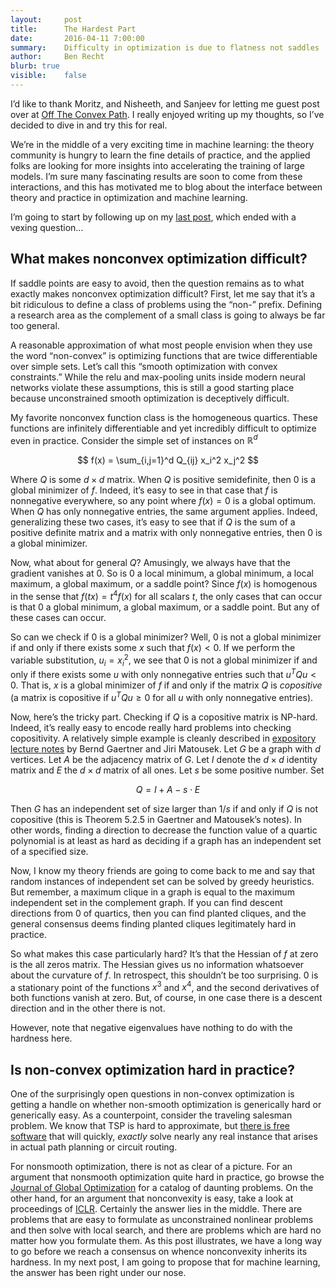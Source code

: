 ```yaml
---
layout:     post
title:      The Hardest Part
date:       2016-04-11 7:00:00
summary:    Difficulty in optimization is due to flatness not saddles
author:     Ben Recht
blurb: true
visible:    false
---
```


I’d like to thank Moritz, and Nisheeth, and Sanjeev for letting me guest post over at [Off The Convex Path](http://offconvex.org).  I really enjoyed writing up my thoughts, so I’ve decided to dive in and try this for real.

We’re in the middle of a very exciting time in machine learning:  the theory community is hungry to learn the fine details of practice,  and the applied folks are looking for more insights into accelerating the training of large models.  I’m sure many fascinating results are soon to come from these interactions, and this has motivated me to blog about the interface between theory and practice in optimization and machine learning.

I’m going to start by following up on my [last post](http://www.offconvex.org/2016/03/24/saddles-again/), which ended with a vexing question...

## What makes nonconvex optimization difficult?

If saddle points are easy to avoid, then the question remains as to what exactly makes nonconvex optimization difficult?  First, let me say that it’s a bit ridiculous to define a class of problems using the “non-” prefix.  Defining a research area as the complement of a small class is going to always be far too general.

A reasonable approximation of what most people envision when they use the word “non-convex” is optimizing functions that are twice differentiable over simple sets.  Let’s call this “smooth optimization with convex constraints.”  While the relu and max-pooling units inside modern neural networks violate these assumptions, this is still a good starting place because unconstrained smooth optimization is deceptively difficult.

My favorite nonconvex function class is the homogeneous quartics.  These functions are infinitely differentiable and yet incredibly difficult to optimize even in practice.  Consider the simple set of instances on $\mathbb{R}^d$

$$
	f(x) = \sum_{i,j=1}^d Q_{ij} x_i^2 x_j^2
$$

Where $Q$ is some $d\times d$ matrix.  When $Q$ is positive semidefinite, then $0$ is a global minimizer of $f$.  Indeed, it’s easy to see in that case that $f$ is nonnegative everywhere, so any point where $f(x)=0$ is a global optimum.  When $Q$ has only nonnegative entries, the same argument applies.  Indeed, generalizing these two cases, it’s easy to see that if $Q$ is the sum of a positive definite matrix and a matrix with only nonnegative entries, then $0$ is a global minimizer.

Now, what about for general $Q$?  Amusingly, we always have that the gradient vanishes at $0$.  So is $0$ a local minimum, a global minimum, a local maximum, a global maximum, or a saddle point?  Since $f(x)$ is homogenous in the sense that $f(tx) = t^4 f(x)$ for all scalars $t$, the only cases that can occur is that $0$ a global minimum, a global maximum, or a saddle point.  But any  of these cases can occur.

So can we check if $0$ is a global minimizer?  Well, $0$ is not a global minimizer if and only if there exists some $x$ such that $f(x)<0$.  If we perform the variable substitution, $u_i = x_i^2$, we see that $0$ is not a global minimizer if and only if there exists some $u$ with only nonnegative entries such that $u^T Q u <0$.  That is, $x$ is a global minimizer of $f$ if and only if the matrix $Q$ is *copositive* (a matrix is copositive if $u^T Q u \geq 0$ for all $u$ with only nonnegative entries).

Now, here’s the tricky part.  Checking if $Q$ is a copositive matrix is NP-hard.  Indeed, it’s really easy to encode really hard problems into checking copositivity.  A relatively simple example is cleanly described in [expository lecture notes](http://www.ti.inf.ethz.ch/ew/lehre/ApproxSDP09/notes/copositive.pdf) by Bernd Gaertner and Jiri Matousek.  Let $G$ be a graph with $d$ vertices. Let $A$ be the adjacency matrix of $G$. Let $I$ denote the $d\times d$ identity matrix and $E$ the $d\times d$ matrix of all ones.  Let $s$ be some positive number.  Set

$$
	Q = I + A - s\cdot E
$$

Then $G$ has an independent set of size larger than $1/s$ if and only if $Q$ is not copositive (this is Theorem 5.2.5 in Gaertner and Matousek’s notes).  In other words, finding a direction to decrease the function value of a quartic polynomial is at least as hard as deciding if a graph has an independent set of a specified size.

Now, I know my theory friends are going to come back to me and say that random instances of independent set can be solved by greedy heuristics.  But remember, a maximum clique in a graph is equal to the maximum independent set in the complement graph.   If you can find descent directions from 0 of quartics, then you can find planted cliques, and the general consensus deems finding planted cliques legitimately hard in practice.

So what makes this case particularly hard?  It’s that the Hessian of $f$ at zero is the all zeros matrix.  The Hessian gives us no information whatsoever about the curvature of $f$.  In retrospect, this shouldn’t be too surprising.  $0$ is a stationary point of the functions $x^3$ and $x^4$, and the second derivatives of both functions vanish at zero.  But, of course, in one case there is a descent direction and in the other there is not.

However, note that negative eigenvalues have nothing to do with the hardness here.

## Is non-convex optimization hard in practice?

One of the surprisingly open questions in non-convex optimization is getting a handle on whether non-smooth optimization is generically hard or generically easy.  As a counterpoint, consider the traveling salesman problem.  We know that TSP is hard to approximate, but [there is free software](http://www.math.uwaterloo.ca/tsp/concorde.html) that will quickly, *exactly* solve nearly any real instance that arises in actual path planning or circuit routing.

For nonsmooth optimization, there is not as clear of a picture.  For an argument that nonsmooth optimization quite hard in practice, go browse the [Journal of Global Optimization](http://www.springer.com/mathematics/journal/10898) for a catalog of daunting problems.  On the other hand, for an argument that nonconvexity is easy, take a look at proceedings of [ICLR](http://www.iclr.cc/doku.php).  Certainly the answer lies in the middle.  There are problems that are easy to formulate as unconstrained nonlinear problems and then solve with local search, and there are problems which are hard no matter how you formulate them.    As this post illustrates, we have a long way to go before we reach a consensus on whence nonconvexity inherits its hardness.  In my next post, I am going to propose that for machine learning, the answer has been right under our nose.
